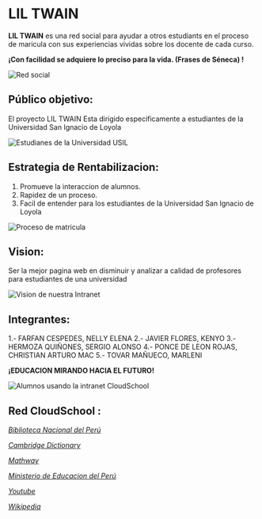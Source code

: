 #  LIL TWAIN

 **LIL TWAIN** es una red social para ayudar a otros estudiants en el proceso de maricula con sus experiencias vividas sobre los docente de cada curso. 

**¡Con facilidad se adquiere lo preciso para la vida. (Frases de Séneca) !**

![](http://padresonones.es/userfiles/image/locos%20por%20las%20maquinas/salir%20de%20las%20redes%20sociales.jpg "Red social")


## Público objetivo:

 El proyecto LIL TWAIN Esta dirigido especificamente a estudiantes de la Universidad San Ignacio de Loyola

![](http://internacional.usil.edu.pe/sites/default/files/noticia-17a.jpg "Estudianes de la Universidad USIL")


## Estrategia de Rentabilizacion:

1. Promueve la interaccion de alumnos.
2. Rapidez de un proceso. 
3. Facil de entender para los estudiantes de la Universidad San Ignacio de Loyola

![](https://i.ytimg.com/vi/MhQfNxa9Lx8/maxresdefault.jpg "Proceso de matricula") 


## Vision:
 
Ser la mejor pagina web en disminuir y analizar a calidad de profesores para estudiantes de una universidad

![](http://www.zocalo.com.mx/images/uploads/articles/147059934241.jpg "Vision de nuestra Intranet")

## Integrantes:

1.- FARFAN CESPEDES, NELLY ELENA
2.- JAVIER FLORES, KENYO
3.- HERMOZA QUIÑONES, SERGIO ALONSO
4.- PONCE DE LEON ROJAS, CHRISTIAN ARTURO MAC
 5.- TOVAR MAÑUECO, MARLENI

**¡EDUCACION MIRANDO HACIA EL FUTURO!**

![](http://archivo.eluniversal.com.mx/img/2013/07/Ciu/sep_computadoras-movil.jpg "Alumnos usando la intranet CloudSchool")

## Red CloudSchool : 

[*Biblioteca Nacional del Perú*](http://www.bnp.gob.pe/index.php/es/ "Biblioteca Nacional del Perú")

[*Cambridge Dictionary*](http://dictionary.cambridge.org/es/ "Diccionario Ingles/Español")

[*Mathway*](https://www.mathway.com/Algebra "Enciclopedia Matematica Virtual")

[*Ministerio de Educacion del Perú*](http://www.minedu.gob.pe "Ministerio de Educacion del Perú")

[*Youtube*](https://www.youtube.com/?hl=es-419&gl=PE "Tutoriales Virtuales")

[*Wikipedia*](https://es.wikipedia.org/wiki/Wikipedia:Portada "Enciclopedia Virtual")
